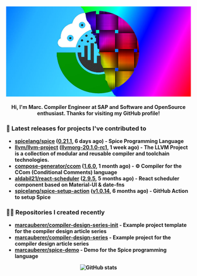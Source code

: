 <p align="center">
	<img src="https://raw.githubusercontent.com/marcauberer/marcauberer/master/images/frontpage-image.jpg">
	<br><br>
	<b>Hi, I'm Marc. Compiler Engineer at SAP and Software and OpenSource enthusiast. Thanks for visiting my GitHub profile!
</p>

### 🚀 Latest releases for projects I've contributed to


- [spicelang/spice](https://github.com/spicelang/spice) ([0.21.1](https://github.com/spicelang/spice/releases/tag/0.21.1), 6 days ago) - Spice Programming Language
- [llvm/llvm-project](https://github.com/llvm/llvm-project) ([llvmorg-20.1.0-rc1](https://github.com/llvm/llvm-project/releases/tag/llvmorg-20.1.0-rc1), 1 week ago) - The LLVM Project is a collection of modular and reusable compiler and toolchain technologies.
- [compose-generator/ccom](https://github.com/compose-generator/ccom) ([1.6.0](https://github.com/compose-generator/ccom/releases/tag/1.6.0), 1 month ago) - ⚙️ Compiler for the CCom (Conditional Comments) language
- [aldabil21/react-scheduler](https://github.com/aldabil21/react-scheduler) ([2.9.5](https://github.com/aldabil21/react-scheduler/releases/tag/2.9.5), 5 months ago) - React scheduler component based on Material-UI &amp; date-fns
- [spicelang/spice-setup-action](https://github.com/spicelang/spice-setup-action) ([v1.0.14](https://github.com/spicelang/spice-setup-action/releases/tag/v1.0.14), 6 months ago) - GitHub Action to setup Spice 

### 👨‍💻 Repositories I created recently
- [marcauberer/compiler-design-series-init](https://github.com/marcauberer/compiler-design-series-init) - Example project template for the compiler design article series
- [marcauberer/compiler-design-series](https://github.com/marcauberer/compiler-design-series) - Example project for the compiler design article series
- [marcauberer/spice-demo](https://github.com/marcauberer/spice-demo) - Demo for the Spice programming language

<p align="center">
	<img src="https://github-readme-stats.vercel.app/api?username=marcauberer&show_icons=true&theme=dark" alt="GitHub stats">
</p>
